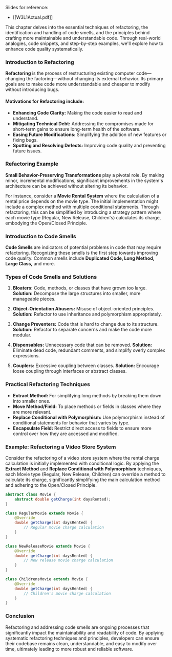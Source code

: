Slides for reference:
- [[W3L1Actual.pdf]]

This chapter delves into the essential techniques of refactoring, the identification and handling of code smells, and the principles behind crafting more maintainable and understandable code. Through real-world analogies, code snippets, and step-by-step examples, we'll explore how to enhance code quality systematically.

### Introduction to Refactoring
**Refactoring** is the process of restructuring existing computer code—changing the factoring—without changing its external behavior. Its primary goals are to make code more understandable and cheaper to modify without introducing bugs. 

#### **Motivations for Refactoring** include:
- **Enhancing Code Clarity:** Making the code easier to read and understand.
- **Mitigating Technical Debt:** Addressing the compromises made for short-term gains to ensure long-term health of the software.
- **Easing Future Modifications:** Simplifying the addition of new features or fixing bugs.
- **Spotting and Resolving Defects:** Improving code quality and preventing future issues.

### Refactoring Example
**Small Behavior-Preserving Transformations** play a pivotal role. By making minor, incremental modifications, significant improvements in the system's architecture can be achieved without altering its behavior. 

For instance, consider a **Movie Rental System** where the calculation of a rental price depends on the movie type. The initial implementation might include a complex method with multiple conditional statements. Through refactoring, this can be simplified by introducing a strategy pattern where each movie type (Regular, New Release, Children's) calculates its charge, embodying the Open/Closed Principle.

### Introduction to Code Smells
**Code Smells** are indicators of potential problems in code that may require refactoring. Recognizing these smells is the first step towards improving code quality. Common smells include **Duplicated Code, Long Method, Large Class,** and more.

### Types of Code Smells and Solutions
1. **Bloaters:** Code, methods, or classes that have grown too large. **Solution:** Decompose the large structures into smaller, more manageable pieces.
   
2. **Object-Orientation Abusers:** Misuse of object-oriented principles. **Solution:** Refactor to use inheritance and polymorphism appropriately.
   
3. **Change Preventers:** Code that is hard to change due to its structure. **Solution:** Refactor to separate concerns and make the code more modular.
   
4. **Dispensables:** Unnecessary code that can be removed. **Solution:** Eliminate dead code, redundant comments, and simplify overly complex expressions.
   
5. **Couplers:** Excessive coupling between classes. **Solution:** Encourage loose coupling through interfaces or abstract classes.

### Practical Refactoring Techniques
- **Extract Method:** For simplifying long methods by breaking them down into smaller ones.
- **Move Method/Field:** To place methods or fields in classes where they are more relevant.
- **Replace Conditional with Polymorphism:** Use polymorphism instead of conditional statements for behavior that varies by type.
- **Encapsulate Field:** Restrict direct access to fields to ensure more control over how they are accessed and modified.

### Example: Refactoring a Video Store System
Consider the refactoring of a video store system where the rental charge calculation is initially implemented with conditional logic. By applying the **Extract Method** and **Replace Conditional with Polymorphism** techniques, each Movie type (Regular, New Release, Children) can override a method to calculate its charge, significantly simplifying the main calculation method and adhering to the Open/Closed Principle.

```java
abstract class Movie {
    abstract double getCharge(int daysRented);
}

class RegularMovie extends Movie {
    @Override
    double getCharge(int daysRented) {
        // Regular movie charge calculation
    }
}

class NewReleaseMovie extends Movie {
    @Override
    double getCharge(int daysRented) {
        // New release movie charge calculation
    }
}

class ChildrensMovie extends Movie {
    @Override
    double getCharge(int daysRented) {
        // Children's movie charge calculation
    }
}
```

### Conclusion
Refactoring and addressing code smells are ongoing processes that significantly impact the maintainability and readability of code. By applying systematic refactoring techniques and principles, developers can ensure their codebase remains clean, understandable, and easy to modify over time, ultimately leading to more robust and reliable software.